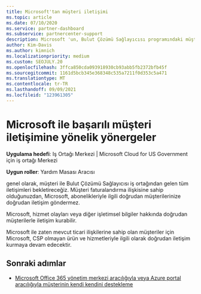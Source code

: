 ```yaml
---
title: Microsoft'tan müşteri iletişimi
ms.topic: article
ms.date: 07/10/2020
ms.service: partner-dashboard
ms.subservice: partnercenter-support
description: Microsoft 'un, Bulut Çözümü Sağlayıcısı programındaki müşteriler ve iş ortakları arasında müşteri iletişimlerinin nasıl gerçekleşmesini beklediğini öğrenin.
author: Kim-Davis
ms.author: kimnich
ms.localizationpriority: medium
ms.custom: SEOJULY.20
ms.openlocfilehash: 3ffca850cda093918930cb93abb5fb2372bfb45f
ms.sourcegitcommit: 1161d5bcb345e368348c535a7211f0d353c5a471
ms.translationtype: MT
ms.contentlocale: tr-TR
ms.lasthandoff: 09/09/2021
ms.locfileid: "123961305"
---
```

# <a name="guidelines-for-successful-customer-communication-with-microsoft"></a>Microsoft ile başarılı müşteri iletişimine yönelik yönergeler

**Uygulama hedefi**: Iş Ortağı Merkezi | Microsoft Cloud for US Government için iş ortağı Merkezi

**Uygun roller**: Yardım Masası Aracısı

genel olarak, müşteri ile Bulut Çözümü Sağlayıcısı iş ortağından gelen tüm iletişimleri bekletireceğiz. Müşteri faturalandırma ilişkisine sahip olduğunuzdan, Microsoft, abonelikleriyle ilgili doğrudan müşterilerinize doğrudan iletişim göndermez.

Microsoft, hizmet olayları veya diğer işletimsel bilgiler hakkında doğrudan müşterilerle iletişim kurabilir.

Microsoft ile zaten mevcut ticari ilişkilerine sahip olan müşteriler için Microsoft, CSP olmayan ürün ve hizmetleriyle ilgili olarak doğrudan iletişim kurmaya devam edecektir.

## <a name="next-steps"></a>Sonraki adımlar

- [Microsoft Office 365 yönetim merkezi aracılığıyla veya Azure portal aracılığıyla müşterinin kendi kendini destekleme](customer-self-support.md)